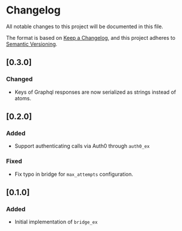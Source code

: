 # Changelog

All notable changes to this project will be documented in this file.

The format is based on [Keep a Changelog](https://keepachangelog.com/en/1.0.0/),
and this project adheres to [Semantic Versioning](https://semver.org/spec/v2.0.0.html).

## [0.3.0]

### Changed

- Keys of Graphql responses are now serialized as strings instead of atoms.

## [0.2.0]

### Added

- Support authenticating calls via Auth0 through `auth0_ex`

### Fixed

- Fix typo in bridge for `max_attempts` configuration.

## [0.1.0]

### Added

- Initial implementation of `bridge_ex`
